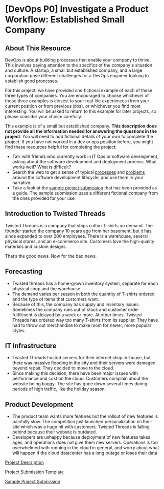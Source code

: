 # [DevOps P0] Investigate a Product Workflow: Established Small Company

## About This Resource

DevOps is about building processes that enable your company to thrive. This involves paying attention to the specifics of the company's situation and culture. A startup, a small but established company, and a large corporation pose different challenges for a DevOps engineer looking to establish good processes.

For this project, we have provided one fictional example of each of these three types of companies. You are encouraged to choose whichever of these three examples is closest to your real-life experiences (from your current position or from previous jobs), or whichever you find most interesting. You will be asked to return to this example for later projects, so please consider your choice carefully. 

This example is of a small but established company. **This description does not provide all the information needed for answering the questions in the project**. You will need to add fictional details of your own to complete the project. If you have not worked in a dev or ops position before, you might find these resources helpful for completing the project: 

* Talk with friends who currently work in IT Ops or software development, asking about the software development and deployment process. What works well? What is difficult? 
* Search the web to get a sense of typical [processes](https://www.google.com/#hl=en&q=IT%20development%20typical%20processes) and [problems](https://www.google.com/#hl=en&q=IT+development+typical+processes+problems) around the software development lifecycle, and use them in your narrative.
* Take a look at the [sample project submission](P0_Sample_Submission.md) that has been provided as a guide. The sample submission uses a different fictional company from the ones provided for your use. 

## Introduction to Twisted Threads

Twisted Threads is a company that ships cotton T-shirts on demand. The founder started the company 10 years ago from her basement, but it has since expanded to over 200 employees. There is a warehouse, several physical stores, and an e-commerce site. Customers love the high-quality materials and custom designs.

That’s the good news. Now for the bad news. 

## Forecasting

* Twisted threads has a home-grown inventory system, separate for each physical shop and the warehouse. 
* The demand varies per season in both the quantity of T-shirts ordered and the type of items that customers want.
* Because of this, the company has supply and inventory issues. Sometimes the company runs out of stock and customer order fulfillment is delayed by a week or more. At other times, Twisted Threads has ordered way too many T-shirts from its supplier. They have had to throw out merchandise to make room for newer, more popular styles. 

## IT Infrastructure

* Twisted Threads hosted servers for their internet shop in-house, but there was massive flooding in the city and their servers were damaged beyond repair. They decided to move to the cloud. 
* Since making this decision, there have been major issues with performance and cost on the cloud. Customers complain about the website being buggy. The site has gone down several times during periods of high traffic, like the holiday season. 

## Product Development

* The product team wants more features but the rollout of new features is painfully slow. The competition just launched personalization on their site which was a huge hit with customers. Twisted Threads is falling behind because their website is outdated. 
* Developers are unhappy because deployment of new features takes ages, and operations does not give them new servers. Operations is too overwhelmed with running in the cloud in general, and worry about what will happen if the cloud datacenter has a long outage or loses their data.

[Project Description](P0_Project_Description.md)

[Project Submission Template](P0_Template.md)

[Sample Project Submission](P0_Sample_Submission.md)
